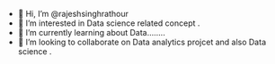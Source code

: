 - 👋 Hi, I’m @rajeshsinghrathour
- 👀 I’m interested in Data science related concept .
- 🌱 I’m currently learning about Data........
- 💞️ I’m looking to collaborate on Data analytics projcet and also Data science . 
  
  

<!---
rajeshsinghrathour/rajeshsinghrathour is a ✨ special ✨ repository because its `README.md` (this file) appears on your GitHub profile.
You can click the Preview link to take a look at your changes.
--->
